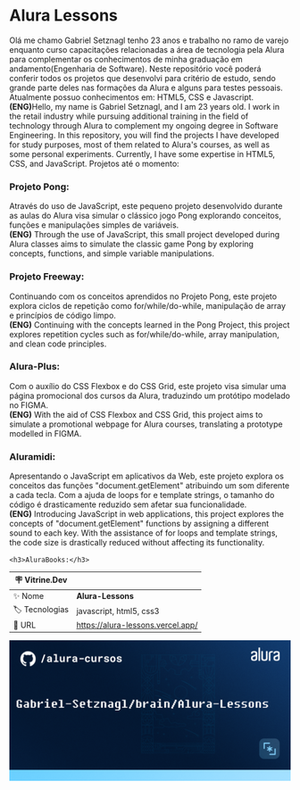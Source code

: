 # Alura Lessons

  Olá me chamo Gabriel Setznagl tenho 23 anos e trabalho no ramo de varejo enquanto curso capacitações relacionadas a área de tecnologia pela Alura para complementar os conhecimentos de minha graduação em andamento(Engenharia de Software).
  Neste repositório você poderá conferir todos os projetos que desenvolvi para critério de estudo, sendo grande parte deles nas formações da Alura e alguns para testes pessoais. Atualmente possuo conhecimentos em: HTML5, CSS e Javascript.<br>
  <strong>(ENG)</strong>Hello, my name is Gabriel Setznagl, and I am 23 years old. I work in the retail industry while pursuing additional training in the field of technology through Alura to complement my ongoing degree in Software Engineering. In this repository, you will find the projects I have developed for study purposes, most of them related to Alura's courses, as well as some personal experiments. Currently, I have some expertise in HTML5, CSS, and JavaScript.
  Projetos até o momento:
    <h3>Projeto Pong:</h3>  <p>Através do uso de JavaScript, este pequeno projeto desenvolvido durante as aulas do Alura visa simular o clássico jogo Pong explorando conceitos, funções e manipulações simples de    variáveis.<br> 
  <strong>(ENG)</strong> Through the use of JavaScript, this small project developed during Alura classes aims to simulate the classic game Pong by exploring concepts, functions, and simple variable manipulations.</p>
    <h3>Projeto Freeway:</h3> <p>Continuando com os conceitos aprendidos no Projeto Pong, este projeto explora ciclos de repetição como for/while/do-while, manipulação de array e princípios de código limpo.<br>        <strong>(ENG)</strong> Continuing with the concepts learned in the Pong Project, this project explores repetition cycles such as for/while/do-while, array manipulation, and clean code principles.</p>
    <h3>Alura-Plus:</h3>  <p>Com o auxílio do CSS Flexbox e do CSS Grid, este projeto visa simular uma página promocional dos cursos da Alura, traduzindo um protótipo modelado no FIGMA.<br>
  <strong>(ENG)</strong> With the aid of CSS Flexbox and CSS Grid, this project aims to simulate a promotional webpage for Alura courses, translating a prototype modelled in FIGMA.</p>
    <h3>Aluramidi:</h3> <p>Apresentando o JavaScript em aplicativos da Web, este projeto explora os conceitos das funções "document.getElement" atribuindo um som diferente a cada tecla. Com a ajuda de loops for e template strings, o tamanho do código é drasticamente reduzido sem afetar sua funcionalidade. <br><strong>(ENG)</strong> Introducing JavaScript in web applications, this project explores the concepts of "document.getElement" functions by assigning a different sound to each key. With the assistance of for loops and template strings, the code size is drastically reduced without affecting its functionality.</p>
    
    <h3>AluraBooks:</h3> 

| :placard: Vitrine.Dev |     |
| -------------  | --- |
| :sparkles: Nome        | **Alura-Lessons**
| :label: Tecnologias | javascript, html5, css3
| :rocket: URL         | https://alura-lessons.vercel.app/

<!-- Inserir imagem com a #vitrinedev ao final do link -->
![Screenshot](T-bg.png#vitrinedev)
